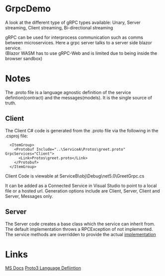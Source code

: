 # GrpcDemo
A look at the different type of gRPC types available: Unary, Server streaming, Client streaming, Bi-directional streaming

gRPC can be used for interprocess communication such as comms between microservices.
Here a grpc server talks to a server side blazor service.  
(Blazor WASM has to use gRPC-Web and is limited due to being inside the browser sandbox)

# Notes

The .proto file is a language agnostic definition of the service defintion(contract) and the messages(models). It is the single source of truth.


## Client

The Client C# code is generated from the .proto file via the following in the .csproj file:

```
  <ItemGroup>
    <Protobuf Include="..\ServiceA\Protos\greet.proto" GrpcServices="Client">
      <Link>Protos\greet.proto</Link>
    </Protobuf>
  </ItemGroup>
```
Client Code is viewable at ServiceB\obj\Debug\net5.0\GreetGrpc.cs

It can be added as a Connected Service in Visual Studio to point to a local file or a hosted url.
Generation options include are Client, Server, Client and Server, Messages only.

## Server

The Server code creates a base class which the service can inherit from. The default implementation throws a RPCException of not implemented.
The service methods are overridden to provide the actual [implementation](ServiceA/Services/GreeterService.cs)


# Links

[MS Docs](https://docs.microsoft.com/en-us/aspnet/core/grpc/?view=aspnetcore-5.0)
[Proto3 Language Defiintion](https://developers.google.com/protocol-buffers/docs/proto3)

